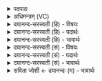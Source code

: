 <details><summary>पदपाठः</summary>

ऊ॒र्ध्वाः। अ॒स्य॒। स॒मिध॒ इति॑ स॒म्ऽइधः॑। भ॒व॒न्ति॒। ऊ॒र्ध्वा। शु॒क्रा। शो॒चीषि॑। अ॒ग्नेः। द्यु॒मत्त॒मेति॑ द्यु॒मत्ऽत॑मा। सु॒प्रती॑क॒स्येति॑ सु॒ऽप्रती॑कस्य। सू॒नोः। ११।
</details>

<details><summary>अधिमन्त्रम् (VC)</summary>

- अग्निर्देवता
- अग्निर्ऋषिः
- उष्णिक्
- ऋषभः
</details>

<details><summary>दयानन्द-सरस्वती (हि) - विषयः</summary>

अब अग्नि कैसा है, इस विषय को अगले मन्त्र में कहा है ॥
</details>

<details><summary>दयानन्द-सरस्वती (हि) - पदार्थः</summary>

पदार्थान्वयभाषाः -  हे मनुष्यो ! जिस (अस्य) इस (सुप्रतीकस्य) सुन्दर प्रतीतिकारक कर्मों से युक्त (सूनोः) प्राणियों के गर्भों को छुड़ाने हारे (अग्नेः) अग्नि की (ऊर्ध्वा) उत्तम (समिधः) सम्यक् प्रकाश करनेवाली समिधा तथा (ऊर्ध्वा) ऊपर को जानेवाले (द्युमत्तमा) अति उत्तम प्रकाशयुक्त (शुक्रा) शुद्ध (शोचींषि) तेज (भवन्ति) होते हैं, उस को तुम जानो ॥११ ॥
</details>

<details><summary>दयानन्द-सरस्वती (हि) - भावार्थः</summary>

भावार्थभाषाः -  हे मनुष्यो ! जो यह ऊपर को उठनेवाला, सब के देखने का हेतु, सब की रक्षा का निमित्त अग्नि है, उस को जान के कार्यों को निरन्तर सिद्ध किया करो ॥११ ॥
</details>

<details><summary>दयानन्द-सरस्वती (सं) - विषयः</summary>

अथाऽग्निः कीदृश इत्याह ॥
</details>

<details><summary>दयानन्द-सरस्वती (सं) - पदार्थः</summary>

पदार्थान्वयभाषाः -  हे मनुष्याः ! यस्याऽस्य सुप्रतीकस्य सूनोरग्नेरूर्ध्वाः समिध ऊर्ध्वा द्युमत्तमा शुक्रा शोचींषि भवन्ति तं विजानीत ॥११ ॥
</details>

<details><summary>दयानन्द-सरस्वती (सं) - भावार्थः</summary>

भावार्थभाषाः -  हे मनुष्याः ! योऽयमूर्ध्वगन्ता सर्वदर्शनहेतुः सर्वेषां पालननिमित्तोऽग्निरस्ति, तं विज्ञाय कार्याणि सततं साध्नुत ॥११ ॥
</details>

<details><summary>सविता जोशी ← दयानन्दः (म) - भावार्थः</summary>

भावार्थभाषाः -  हे माणसांनो ! जो ऊर्ध्वगामी, सर्वप्रकाशक, सर्वरक्षक आहे त्या अग्नीला जाणा व त्याप्रमाणे कार्य करा.
</details>